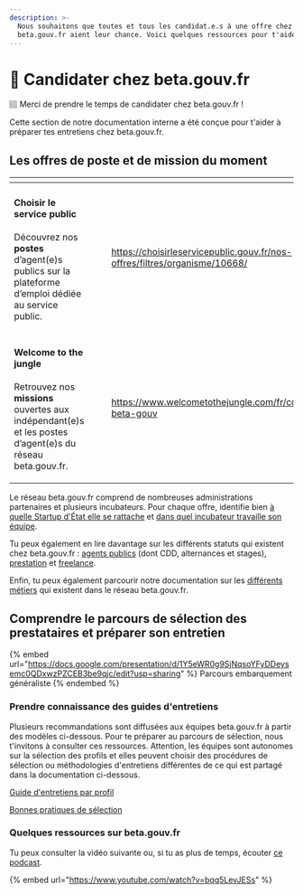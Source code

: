 ```yaml
---
description: >-
  Nous souhaitons que toutes et tous les candidat.e.s à une offre chez
  beta.gouv.fr aient leur chance. Voici quelques ressources pour t'aider.
---
```


# 🙋 Candidater chez beta.gouv.fr

🏽 Merci de prendre le temps de candidater chez beta.gouv.fr !

Cette section de notre documentation interne a été conçue pour t'aider à préparer tes entretiens chez beta.gouv.fr.



## Les offres de poste et de mission du moment <a href="#comprendre-loffre" id="comprendre-loffre"></a>



<table data-card-size="large" data-view="cards"><thead><tr><th></th><th></th><th data-hidden></th><th data-hidden data-type="content-ref"></th><th data-hidden data-card-cover data-type="files"></th></tr></thead><tbody><tr><td><h4>Choisir le service public</h4><p>Découvrez nos <strong>postes</strong> d’agent(e)s publics sur la plateforme d’emploi dédiée au service public.</p></td><td></td><td></td><td><a href="https://choisirleservicepublic.gouv.fr/nos-offres/filtres/organisme/10668/">https://choisirleservicepublic.gouv.fr/nos-offres/filtres/organisme/10668/</a></td><td><a href="../.gitbook/assets/Choisir_SP-300x169.png">Choisir_SP-300x169.png</a></td></tr><tr><td><h4>Welcome to the jungle</h4><p>Retrouvez nos <strong>missions</strong> ouvertes aux indépendant(e)s et les postes d’agent(e)s du réseau beta.gouv.fr.</p></td><td></td><td></td><td><a href="https://www.welcometothejungle.com/fr/companies/communaute-beta-gouv">https://www.welcometothejungle.com/fr/companies/communaute-beta-gouv</a></td><td><a href="../.gitbook/assets/WTTJ_LOGO_2020.png">WTTJ_LOGO_2020.png</a></td></tr></tbody></table>



Le réseau beta.gouv.fr comprend de nombreuses administrations partenaires et plusieurs incubateurs. Pour chaque offre, identifie bien [à quelle Startup d'État elle se rattache](https://beta.gouv.fr/startups/) et [dans quel incubateur travaille son équipe](https://beta.gouv.fr/incubateurs/).

Tu peux également en lire davantage sur les différents statuts qui existent chez beta.gouv.fr : [agents publics](les-differents-statuts/fonctionnaires-et-contractuels-de-la-fonction-publique.md) (dont CDD, alternances et stages), [prestation](les-differents-statuts/salaries-des-societes-de-prestation/) et [freelance](les-differents-statuts/independants-freelances/).

Enfin, tu peux également parcourir notre documentation sur les [différents métiers](https://doc.incubateur.net/communaute/travailler-chez-beta.gouv.fr/les-differents-metiers) qui existent dans le réseau beta.gouv.fr.

## Comprendre le parcours de sélection des prestataires et préparer son entretien
{% embed url="https://docs.google.com/presentation/d/1Y5eWR0g9SjNqsoYFyDDeysemc0QDxwzPZCEB3be9qjc/edit?usp=sharing" %}
Parcours embarquement généraliste
{% endembed %}

### Prendre connaissance des guides d'entretiens <a href="#prendre-connaissance-des-guides-dentretien" id="prendre-connaissance-des-guides-dentretien"></a>

Plusieurs recommandations sont diffusées aux équipes beta.gouv.fr à partir des modèles ci-dessous. Pour te préparer au parcours de sélection, nous t'invitons à consulter ces ressources. Attention, les équipes sont autonomes sur la sélection des profils et elles peuvent choisir des procédures de sélection ou méthodologies d'entretiens différentes de ce qui est partagé dans la documentation ci-dessous.

[Guide d'entretiens par profil](../gerer-son-produit/renforcer-l-equipe/guide-dentretiens-par-profil.md)

[Bonnes pratiques de sélection](https://doc.incubateur.net/communaute/gerer-son-produit/gestion-au-quotidien/renforcer-l-equipe/conseils-pour-le-recrutement)

### Quelques ressources sur beta.gouv.fr <a href="#quelques-ressources-sur-beta.gouv.fr" id="quelques-ressources-sur-beta.gouv.fr"></a>

Tu peux consulter la vidéo suivante ou, si tu as plus de temps, écouter [ce podcast](https://yolocracy.org/publications/turbulents-5-ishan-bhojwani-beta-gouv/).



{% embed url="https://www.youtube.com/watch?v=bqq5LevJESs" %}


